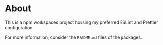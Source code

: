 # About

This is a npm workspaces project housing my preferred ESLint and Prettier configuration.

For more information, consider the `README.md` files of the packages.
